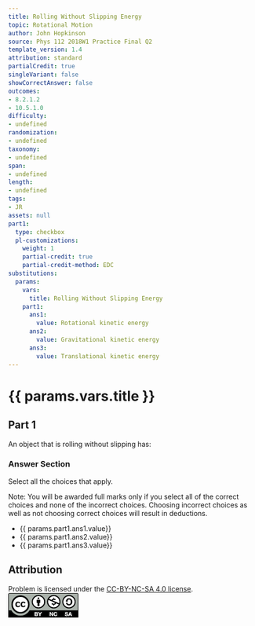 ```yaml
---
title: Rolling Without Slipping Energy
topic: Rotational Motion
author: John Hopkinson
source: Phys 112 2018W1 Practice Final Q2
template_version: 1.4
attribution: standard
partialCredit: true
singleVariant: false
showCorrectAnswer: false
outcomes:
- 8.2.1.2
- 10.5.1.0
difficulty:
- undefined
randomization:
- undefined
taxonomy:
- undefined
span:
- undefined
length:
- undefined
tags:
- JR
assets: null
part1:
  type: checkbox
  pl-customizations:
    weight: 1
    partial-credit: true
    partial-credit-method: EDC
substitutions:
  params:
    vars:
      title: Rolling Without Slipping Energy
    part1:
      ans1:
        value: Rotational kinetic energy
      ans2:
        value: Gravitational kinetic energy
      ans3:
        value: Translational kinetic energy
---
```

# {{ params.vars.title }}

## Part 1

An object that is rolling without slipping has:

### Answer Section

Select all the choices that apply.

Note: You will be awarded full marks only if you select all of the correct choices and none of the incorrect choices. Choosing incorrect choices as well as not choosing correct choices will result in deductions.

- {{ params.part1.ans1.value}}
- {{ params.part1.ans2.value}}
- {{ params.part1.ans3.value}}

## Attribution

Problem is licensed under the [CC-BY-NC-SA 4.0 license](https://creativecommons.org/licenses/by-nc-sa/4.0/).<br> ![The Creative Commons 4.0 license requiring attribution-BY, non-commercial-NC, and share-alike-SA license.](https://raw.githubusercontent.com/firasm/bits/master/by-nc-sa.png)